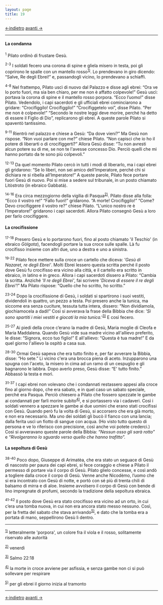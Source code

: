 ```yaml
---
layout: page
title: 19
---
```

[<-indietro](gv18.html) [avanti ->](gv20.html)

--------------------------------
#### La condanna

<sup>1</sup> Pilato ordinò di frustare Gesù.

<sup>2-3</sup> I soldati fecero una corona di spine e gliela misero in
testa, poi gli coprirono le spalle con un mantello
rosso<sup><a href="#fn__1" id="fnt__1" class="fn_top">1)</a></sup>. Lo
prendevano in giro dicendo: “Salve, Re degli Ebrei!” e, passandogli
vicino, lo prendevano a schiaffi.

<sup>4-8</sup> Nel frattempo, Pilato uscì di nuovo dal Palazzo e disse
agli ebrei: “Ora ve lo porto fuori, ma sia ben chiaro, per me non è
affatto colpevole!” Gesù uscì: portava la corona di spine e il mantello
rosso porpora. “Ecco l’uomo!” disse Pilato. Vedendolo, i capi sacerdoti
e gli ufficiali ebrei cominciarono a gridare: “Crocifiggilo!
Crocifiggilo!” “Crocifiggetelo voi”, disse Pilato. “Per me non è
colpevole!” “Secondo le nostre leggi deve morire, perché ha detto di
essere il Figlio di Dio”, replicarono gli ebrei. A queste parole Pilato
si spaventò tantissimo.

<sup>9-11</sup> Rientrò nel palazzo e chiese a Gesù: “Da dove vieni?” Ma
Gesù non rispose. “Non vuoi parlare con me?” chiese Pilato. “Non capisci
che io ho il potere di liberarti o di crocifiggerti?” Allora Gesù disse:
“Tu non avresti alcun potere su di me, se non te l'avesse concesso Dio.
Perciò quelli che mi hanno portato da te sono più colpevoli.”

<sup>12-13</sup> Da quel momento Pilato cercò in tutti i modi di
liberarlo, ma i capi ebrei gli gridarono: “Se lo liberi, non sei amico
dell’Imperatore, perché chi si dichiara re si ribella all’Imperatore!” A
queste parole, Pilato fece portare fuori Gesù di nuovo. Poi si mise a
sedere sul tribunale, in un posto chiamato Litòstroto (in ebraico
Gabbatà).

<sup>14-16</sup> Era circa mezzogiorno della vigilia di
Pasqua<sup><a href="#fn__2" id="fnt__2" class="fn_top">2)</a></sup>.
Pilato disse alla folla: “Ecco il vostro re!” “Fallo fuori!” gridarono.
“A morte! Crocifiggilo!” “Come? Devo crocifiggere il vostro re?” chiese
Pilato. “L'unico nostro re è l’Imperatore!” gridarono i capi sacerdoti.
Allora Pilato consegnò Gesù a loro per farlo crocifiggere.

#### La crocifissione

<sup>17-18</sup> Presero Gesù e lo portarono fuori, fino al posto
chiamato 'il Teschio' (in ebraico *Gòlgota*), facendogli portare la sua
croce sulle spalle. Là fu crocifisso insieme con altri due, uno a destra
e uno a sinistra.

<sup>19-22</sup> Pilato fece mettere sulla croce un cartello che diceva:
*'Gesù di Nazaret, re degli Ebrei'*. Molti Ebrei lessero questa scritta
perché il posto dove Gesù fu crocifisso era vicino alla città, e il
cartello era scritto in ebraico, in latino e in greco. Allora i capi
sacerdoti dissero a Pilato: “Cambia la scritta. Anziché *'Il re degli
Ebrei'*, fai scrivere *'Diceva di essere il re degli Ebrei'*!” Ma Pilato
rispose: “Quello che ho scritto, ho scritto.”

<sup>23-24</sup> Dopo la crocifissione di Gesù, i soldati si spartirono
i suoi vestiti, dividendoli in quattro, un pezzo a testa. Poi presero
anche la tunica, ma siccome era senza cuciture, tessuta tutta intera,
dissero: “Non dividiamola, giochiamocela a dadi!” Così si avverava la
frase della Bibbia che dice: *'Si sono spartiti i miei vestiti e giocati
la mia
tunica.'*<sup><a href="#fn__3" id="fnt__3" class="fn_top">3)</a></sup> E
così fecero.

<sup>25-27</sup> Ai piedi della croce c’erano la madre di Gesù, Maria
moglie di Cleofa e Maria Maddalena. Quando Gesù vide sua madre vicino
all'allievo preferito, le disse: “Signora, ecco tuo figlio!” E
all'allievo: “Questa è tua madre!” E da quel giorno l'allievo la ospitò
a casa sua.

<sup>28-30</sup> Ormai Gesù sapeva che era tutto finito e, per far
avverare la Bibbia, disse: “Ho sete.” Lì vicino c'era una brocca piena
di aceto. Inzupparono una spugna con l'aceto, la misero in cima ad un
ramo di un cespuglio e gli bagnarono le labbra. Dopo averlo preso, Gesù
disse: “E' tutto finito.” Abbassò la testa e morì.

<sup>31-37</sup> I capi ebrei non volevano che i condannati restassero
appesi alla croce fino al giorno dopo, che era sabato, e in quel caso un
sabato speciale, perché era Pasqua. Perciò chiesero a Pilato che fossero
spezzate le gambe ai condannati per farli morire
subito<sup><a href="#fn__4" id="fnt__4" class="fn_top">4)</a></sup>, e
si portassero via i cadaveri. Così i soldati vennero a spezzare le gambe
ai due uomini che erano stati crocifissi con Gesù. Quando però fu la
volta di Gesù, si accorsero che era già morto, e non era necessario. Ma
uno dei soldati gli bucò il fianco con una lancia; dalla ferita uscì un
fiotto di sangue con acqua. (Ho visto tutto questo di persona e ve lo
riferisco con precisione, così anche voi potete crederci.) Così si
avveravano queste parole della Bibbia: *“Nessun osso gli sarà rotto”* e
*“Rivolgeranno lo sguardo verso quello che hanno trafitto”.*

#### La sepoltura di Gesù

<sup>38-40</sup> Poco dopo, Giuseppe di Arimatèa, che era stato un
seguace di Gesù di nascosto per paura dei capi ebrei, si fece coraggio e
chiese a Pilato il permesso di portare via il corpo di Gesù. Pilato
glielo concesse, e così andò a togliere dalla croce il corpo di Gesù.
Venne anche Nicodèmo, l’uomo che si era incontrato con Gesù di notte, e
portò con sé più di trenta chili di balsamo di mirra e di aloe. Insieme
avvolsero il corpo di Gesù con bende di lino impregnate di profumi,
secondo la tradizione della sepoltura ebraica.

<sup>41-42</sup> Il posto dove Gesù era stato crocifisso era vicino ad
un orto, in cui c’era una tomba nuova, in cui non era ancora stato messo
nessuno. Così, per la fretta del sabato che stava
arrivando<sup><a href="#fn__5" id="fnt__5" class="fn_top">5)</a></sup>,
e dato che la tomba era a portata di mano, seppellirono Gesù lì dentro.

--------------------------------
<sup><a href="#fnt__1" id="fn__1" class="fn_bot">1)</a></sup>
letteralmente 'porpora', un colore fra il viola e il rosso, solitamente
riservato alle autorità

<sup><a href="#fnt__2" id="fn__2" class="fn_bot">2)</a></sup>
venerdì

<sup><a href="#fnt__3" id="fn__3" class="fn_bot">3)</a></sup>
Salmo 22:18

<sup><a href="#fnt__4" id="fn__4" class="fn_bot">4)</a></sup>
la morte in croce avviene per asfissia, e senza gambe non ci si può
sollevare per respirare

<sup><a href="#fnt__5" id="fn__5" class="fn_bot">5)</a></sup>
per gli ebrei il giorno inizia al tramonto

--------------------------------
[<-indietro](gv18.html) [avanti ->](gv20.html)